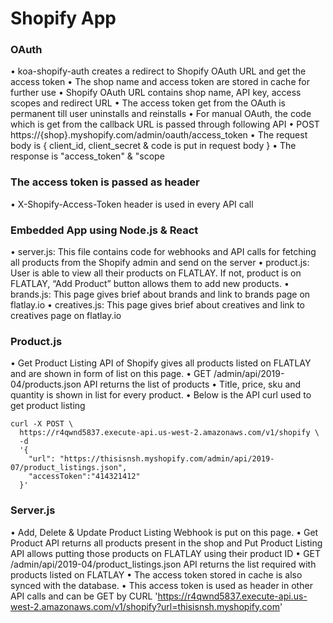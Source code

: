 <!-- TITLE: Shopify App -->
<!-- SUBTITLE: A quick summary of Shopify App -->

# Shopify App

### OAuth
•	koa-shopify-auth creates a redirect to Shopify OAuth URL and get the access token 
•	The shop name and access token are stored in cache for further use
•	Shopify OAuth URL contains shop name, API key, access scopes and redirect URL
•	The access token get from the OAuth is permanent till user uninstalls and reinstalls
•	For manual OAuth, the code which is get from the callback URL is passed through following API
•	POST https://{shop}.myshopify.com/admin/oauth/access_token 
•	The request body is { client_id, client_secret & code is put in request body }
•	The response is  "access_token" & "scope

### The access token is passed as header
•	X-Shopify-Access-Token header is used in every API call

### Embedded App using Node.js & React
•	server.js: This file contains code for webhooks and API calls for fetching all products from the Shopify admin and send on the server
•	product.js: User is able to view all their products on FLATLAY. If not, product is on FLATLAY, “Add Product” button allows them to add new products.
•	brands.js: This page gives brief about brands and link to brands page on flatlay.io
•	creatives.js: This page gives brief about creatives and link to creatives page on flatlay.io

### Product.js
•	Get Product Listing API of Shopify gives all products listed on FLATLAY and are shown in form of list on this page.
•	GET /admin/api/2019-04/products.json API returns the list of products
•	Title, price, sku and quantity is shown in list for every product.
•	Below is the API curl used to get product listing
```curly
curl -X POST \
  https://r4qwnd5837.execute-api.us-west-2.amazonaws.com/v1/shopify \
  -d 
  '{
    "url": "https://thisisnsh.myshopify.com/admin/api/2019-07/product_listings.json",
    "accessToken":"414321412"
  }'
```

### Server.js
•	Add, Delete & Update Product Listing Webhook is put on this page.
•	Get Product API returns all products present in the shop and Put Product Listing API allows putting those products on FLATLAY using their product ID
•	GET /admin/api/2019-04/product_listings.json API returns the list required with products listed on FLATLAY
•	The access token stored in cache is also synced with the database.
•	This access token is used as header in other API calls and can be GET by CURL 'https://r4qwnd5837.execute-api.us-west-2.amazonaws.com/v1/shopify?url=thisisnsh.myshopify.com'


